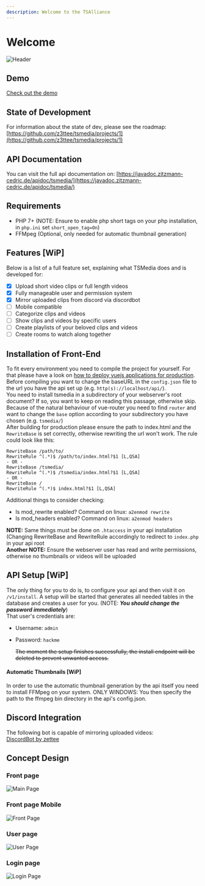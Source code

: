 ```yaml
---
description: Welcome to the TSAlliance
---
```


# Welcome

![Header](.gitbook/assets/github_header.png)

## Demo

[Check out the demo](https://easternexploration.de/tsmedia/)

## State of Development

For information about the state of dev, please see the roadmap: [https://github.com/z3ttee/tsmedia/projects/1](https://github.com/z3ttee/tsmedia/projects/1)

## API Documentation

You can visit the full api documentation on: [https://javadoc.zitzmann-cedric.de/apidoc/tsmedia/](https://javadoc.zitzmann-cedric.de/apidoc/tsmedia/)

## Requirements

* PHP 7+ \(NOTE: Ensure to enable php short tags on your php installation, in `php.ini` set `short_open_tag=On`\)
* FFMpeg \(Optional, only needed for automatic thumbnail generation\)

## Features \[WiP\]

Below is a list of a full feature set, explaining what TSMedia does and is developed for:

* [x] Upload short video clips or full length videos
* [x] Fully manageable user and permission system
* [x] Mirror uploaded clips from discord via discordbot
* [ ] Mobile compatible
* [ ] Categorize clips and videos
* [ ] Show clips and videos by specific users
* [ ] Create playlists of your beloved clips and videos
* [ ] Create rooms to watch along together

## Installation of Front-End

To fit every environment you need to compile the project for yourself. For that please have a look on [how to deploy vuejs applications for production](https://vuejs.org/v2/guide/deployment.html). Before compiling you want to change the baseURL in the `config.json` file to the url you have the api set up \(e.g. `http(s)://localhost/api/`\).   
 You need to install tsmedia in a subdirectory of your webserver's root document? If so, you want to keep on reading this passage, otherwise skip.   
 Because of the natural behaviour of vue-router you need to find `router` and want to change the `base` option according to your subdirectory you have chosen \(e.g. `tsmedia/`\)   
 After building for production please ensure the path to index.html and the `RewriteBase` is set correctly, otherwise rewriting the url won't work. The rule could look like this:

```text
RewriteBase /path/to/
RewriteRule ^(.*)$ /path/to/index.html?$1 [L,QSA]
- OR -
RewriteBase /tsmedia/
RewriteRule ^(.*)$ /tsmedia/index.html?$1 [L,QSA]
- OR -
RewriteBase /
RewriteRule ^(.*)$ index.html?$1 [L,QSA]
```

Additional things to consider checking:

* Is mod\_rewrite enabled? Command on linux: `a2enmod rewrite`
* Is mod\_headers enabled? Command on linux: `a2enmod headers`

  
**NOTE:** Same things must be done on `.htaccess` in your api installation \(Changing RewriteBase and RewriteRule accordingly to redirect to `index.php` in your api root   
**Another NOTE:** Ensure the webserver user has read and write permissions, otherwise no thumbnails or videos will be uploaded

## API Setup \[WiP\]

The only thing for you to do is, to configure your api and then visit it on `/v1/install`. A setup will be started that generates all needed tables in the database and creates a user for you. \(NOTE: _**You should change the password immediately**_\)   
 That user's credentials are:

* Username: `admin`
* Password: `hackme`

  ~~The moment the setup finishes successfully, the install endpoint will be deleted to prevent unwanted access.~~  

#### Automatic Thumbnails \[WiP\]

In order to use the automatic thumbnail generation by the api itself you need to install FFMpeg on your system. ONLY WINDOWS: You then specify the path to the ffmpeg bin directory in the api's config.json.

## Discord Integration

The following bot is capable of mirroring uploaded videos:  
 [DiscordBot by zettee](https://github.com/z3ttee/discordbotkt)

## Concept Design

### Front page

![Main Page](.gitbook/assets/main_page.png)

### Front page Mobile

![Front Page](.gitbook/assets/main_page_mobile.png)

### User page

![User Page](.gitbook/assets/user_page.png)

### Login page

![Login Page](.gitbook/assets/login_page.png)


